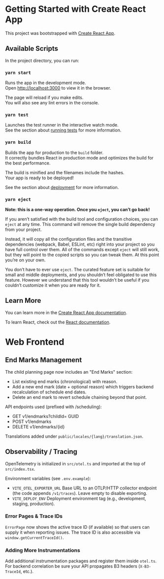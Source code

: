 # Getting Started with Create React App

This project was bootstrapped with [Create React App](https://github.com/facebook/create-react-app).

## Available Scripts

In the project directory, you can run:

### `yarn start`

Runs the app in the development mode.\
Open [http://localhost:3000](http://localhost:3000) to view it in the browser.

The page will reload if you make edits.\
You will also see any lint errors in the console.

### `yarn test`

Launches the test runner in the interactive watch mode.\
See the section about [running tests](https://facebook.github.io/create-react-app/docs/running-tests) for more information.

### `yarn build`

Builds the app for production to the `build` folder.\
It correctly bundles React in production mode and optimizes the build for the best performance.

The build is minified and the filenames include the hashes.\
Your app is ready to be deployed!

See the section about [deployment](https://facebook.github.io/create-react-app/docs/deployment) for more information.

### `yarn eject`

**Note: this is a one-way operation. Once you `eject`, you can’t go back!**

If you aren’t satisfied with the build tool and configuration choices, you can `eject` at any time. This command will remove the single build dependency from your project.

Instead, it will copy all the configuration files and the transitive dependencies (webpack, Babel, ESLint, etc) right into your project so you have full control over them. All of the commands except `eject` will still work, but they will point to the copied scripts so you can tweak them. At this point you’re on your own.

You don’t have to ever use `eject`. The curated feature set is suitable for small and middle deployments, and you shouldn’t feel obligated to use this feature. However we understand that this tool wouldn’t be useful if you couldn’t customize it when you are ready for it.

## Learn More

You can learn more in the [Create React App documentation](https://facebook.github.io/create-react-app/docs/getting-started).

To learn React, check out the [React documentation](https://reactjs.org/).

# Web Frontend

## End Marks Management

The child planning page now includes an "End Marks" section:

- List existing end marks (chronological) with reason.
- Add a new end mark (date + optional reason) which triggers backend recalculation of schedule end dates.
- Delete an end mark to revert schedule chaining beyond that point.

API endpoints used (prefixed with /scheduling):

- GET v1/endmarks?childId= GUID
- POST v1/endmarks
- DELETE v1/endmarks/{id}

Translations added under `public/locales/{lang}/translation.json`.

## Observability / Tracing

OpenTelemetry is initialized in `src/otel.ts` and imported at the top of `src/index.tsx`.

Environment variables (see `.env.example`):

- `VITE_OTEL_EXPORTER_URL` Base URL to an OTLP/HTTP collector endpoint (the code appends `/v1/traces`). Leave empty to disable exporting.
- `VITE_DEPLOY_ENV` Deployment environment tag (e.g., development, staging, production).

### Error Pages & Trace IDs

`ErrorPage` now shows the active trace ID (if available) so that users can supply it when reporting issues. The trace ID is also accessible via `window.getCurrentTraceId()`.

### Adding More Instrumentations

Add additional instrumentation packages and register them inside `otel.ts`. For backend correlation be sure your API propagates B3 headers (`X-B3-TraceId`, etc.).
